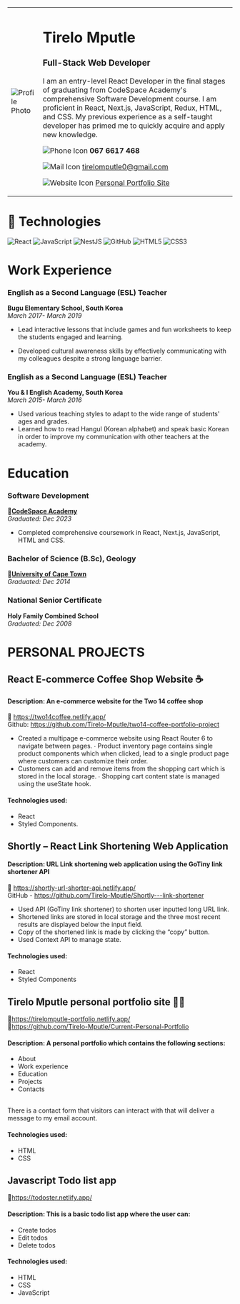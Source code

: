 <table>
<tr>
<td>

![Profile Photo](https://media.licdn.com/dms/image/D4D03AQE-2noJu33wcQ/profile-displayphoto-shrink_800_800/0/1666032686340?e=2147483647&v=beta&t=xDH7yVBjEv3o1STld73IBviaK1bBsI5JFme0m890jl8)

</td>
<td>

# Tirelo Mputle
### Full-Stack Web Developer

I am an entry-level React Developer in the final stages of graduating from CodeSpace Academy's comprehensive Software Development course. I am proficient in React, Next.js, JavaScript, Redux, HTML, and CSS. My previous experience as a self-taught developer has primed me to quickly acquire and apply new knowledge.

![Phone Icon](https://img.icons8.com/ios-filled/20/000000/phone.png)  **067 6617 468**

![Mail Icon](https://img.icons8.com/ios-glyphs/20/000000/new-post.png)   [tirelomputle0@gmail.com](mailto:tirelomputle0@gmail.com)

![Website Icon](https://img.icons8.com/external-anggara-basic-outline-anggara-putra/20/000000/external-website-ui-basic-anggara-basic-outline-anggara-putra.png)   [Personal Portfolio Site](https://tirelomputle-portfolio.netlify.app/)  

</td>
</tr>
</table>

# 👾 Technologies

![React](https://img.shields.io/badge/react-%2320232a.svg?style=for-the-badge&logo=react&logoColor=%2361DAFB)
![JavaScript](https://img.shields.io/badge/javascript-%23323330.svg?style=for-the-badge&logo=javascript&logoColor=%23F7DF1E)
![NestJS](https://img.shields.io/badge/nestjs-%23E0234E.svg?style=for-the-badge&logo=nestjs&logoColor=white)
![GitHub](https://img.shields.io/badge/github-%23121011.svg?style=for-the-badge&logo=github&logoColor=white)
![HTML5](https://img.shields.io/badge/html5-%23E34F26.svg?style=for-the-badge&logo=html5&logoColor=white)
![CSS3](https://img.shields.io/badge/css3-%231572B6.svg?style=for-the-badge&logo=css3&logoColor=white)

# Work Experience 
### English as a Second Language (ESL) Teacher 
**Bugu Elementary School, South Korea** <br>
*March 2017- March 2019*

- Lead interactive lessons that include games and fun worksheets to keep the students engaged and learning.

- Developed cultural awareness skills by effectively communicating with my colleagues despite a strong language barrier.

### English as a Second Language (ESL) Teacher
**You & I English Academy, South Korea** <br>
*March 2015- March 2016*

- Used various teaching styles to adapt to the wide range of students' ages and grades.
- Learned how to read Hangul (Korean alphabet) and speak basic Korean in order to improve my communication with other teachers at the academy.

# Education

### Software Development
🔗[**CodeSpace Academy**](https://www.codespace.co.za/programs/software-development/) <br>
*Graduated: Dec 2023*  
- Completed comprehensive coursework in React, Next.js, JavaScript, HTML and CSS.
  
### Bachelor of Science  (B.Sc), Geology
🔗[**University of Cape Town**](https://uct.ac.za/) <br>
*Graduated: Dec 2014*  

### National Senior Certificate
**Holy Family Combined School** <br>
*Graduated: Dec 2008*  


# PERSONAL PROJECTS 

## React E-commerce Coffee Shop Website ☕ <br>
#### Description: An e-commerce website for the Two 14 coffee shop <br>
🔗 https://two14coffee.netlify.app/ <br>
Github: https://github.com/Tirelo-Mputle/two14-coffee-portfolio-project <br>
* Created a multipage e-commerce website using React Router 6 to navigate between pages. ∙ Product inventory page contains single product components which when clicked, lead to a single  product page where customers can customize their order. <br>
* Customers can add and remove items from the shopping cart which is stored in the local storage. ∙ Shopping cart content state is managed using the useState hook.<br> 
#### Technologies used: <br>
* React <br>
* Styled Components. <br>

## Shortly – React Link Shortening Web Application <br>
#### Description: URL Link shortening web application using the GoTiny link shortener API<br>
🔗 https://shortly-url-shorter-api.netlify.app/ <br>
GitHub - https://github.com/Tirelo-Mputle/Shortly---link-shortener <br>
* Used API (GoTiny link shortener) to shorten user inputted long URL link. <br>
* Shortened links are stored in local storage and the three most recent results are displayed below  the input field. <br>
* Copy of the shortened link is made by clicking the “copy” button.<br> 
* Used Context API to manage state. <br>
#### Technologies used: <br>
* React <br>
* Styled Components <br>

## Tirelo Mputle personal portfolio site 🙋‍♀️
🔗https://tirelomputle-portfolio.netlify.app/ <br>
🔗https://github.com/Tirelo-Mputle/Current-Personal-Portfolio

#### Description: A personal portfolio which contains the following sections: <br>
* About 
* Work experience
* Education
* Projects
* Contacts 
<br>
There is a contact form that visitors can interact with that will deliver a message to my email account.

#### Technologies used: <br>
* HTML
* CSS <br>

## Javascript Todo list app
🔗https://todoster.netlify.app/
#### Description: This is a basic todo list app where the user can: <br>
* Create todos
* Edit todos
* Delete todos

#### Technologies used: <br>
* HTML
* CSS
* JavaScript

